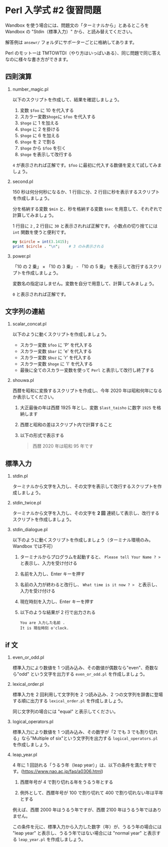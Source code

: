 # Perl 入学式 #2 復習問題

Wandbox を使う場合には、問題文の「ターミナルから」とあるところを Wandbox の "Stdin（標準入力）" から、と読み替えてください。

解答例は `ansewr/` フォルダにサポーターごとに格納してあります。

Perl のモットーは TMTOWTDI（やり方はいっぱいある）、同じ問題で同じ答えなのに様々な書き方ができます。

## 四則演算

1. number_magic.pl

   以下のスクリプトを作成して、結果を確認しましょう。

   1. 変数 `$foo` に 10 を代入する
   1. スカラー変数`$hoge`に `$foo` を代入する
   1. `$hoge` に 1 を加える
   1. `$hoge` に 2 を掛ける
   1. `$hoge` に 6 を加える
   1. `$hoge` を 2 で割る
   1. `$hoge` から `$foo` を引く
   1. `$hoge` を表示して改行する

   `4` が表示されれば正解です。`$foo` に最初に代入する数値を変えて試してみましょう。

2. second.pl

   150 秒は何分何秒になるか、1 行目に分、2 行目に秒を表示するスクリプトを作成しましょう。

   分を格納する変数 `$min` と、秒を格納する変数 `$sec` を用意して、それぞれで計算してみましょう。

   1 行目に `2` , 2 行目に `30` と表示されれば正解です。
   小数点の切り捨てには `int` 関数を使うと便利です。

   ```perl
   my $circle = int(3.1415);
   print $circle . "\n";    # 3 のみ表示される
   ```

3. power.pl

   「10 の 2 乗」 × 「10 の 3 乗」 - 「10 の 5 乗」 を表示して改行するスクリプトを作成しましょう。

   変数名の指定はしません。変数を自分で用意して、計算してみましょう。

   `0` と表示されれば正解です。

## 文字列の連結

1. scalar_concat.pl

   以下のように動くスクリプトを作成しましょう。

   - スカラー変数 `$foo` に 'P' を代入する
   - スカラー変数 `$bar` に 'e' を代入する
   - スカラー変数 `$buz` に 'r' を代入する
   - スカラー変数 `$hoge` に 'l' を代入する
   - 最後に全てのスカラー変数を使って `Perl` と表示して改行し終了する

2. shouwa.pl

   西暦を昭和に変換するスクリプトを作成し、今年 2020 年は昭和何年になるか表示してください。

   1. 大正最後の年は西暦 1925 年とし、変数 `$last_taisho` に数字 `1925` を格納します

   2. 西暦と昭和の差はスクリプト内で計算すること

   3. 以下の形式で表示する

      > 西暦 2020 年は昭和 95 年です

## 標準入力

1. stdin.pl

   ターミナルから文字を入力し、その文字を表示して改行するスクリプトを作成しましょう。

2. stdin_twice.pl

   ターミナルから文字を入力し、その文字を **2 回** 連続して表示し、改行するスクリプトを作成しましょう。

3. stdin_dialogue.pl

   以下のように動くスクリプトを作成しましょう（ターミナル環境のみ。Wandbox では不可）

   1. ターミナルからプログラムを起動すると、 `Please tell Your Name ? > ` と表示し、入力を受け付ける

   2. 名前を入力し、Enter キーを押す

   3. 名前の入力が終わると改行し、 `What time is it now ? > ` と表示し、入力を受け付ける

   4. 現在時刻を入力し、Enter キーを押す

   5. 以下のような結果が 2 行で出力される

      ```
      You are 入力した名前 .
      It is 現在時刻 o'clock.
      ```

## if 文

1. even_or_odd.pl

   標準入力により数値を 1 つ読み込み、その数値が偶数なら"even"、奇数なら"odd" という文字を出力する `even_or_odd.pl` を作成しましょう。

2. lexical_order.pl

   標準入力を 2 回利用して文字列を 2 つ読み込み、2 つの文字列を辞書に登場する順に出力する `lexical_order.pl` を作成しましょう。

   同じ文字列の場合には "equal" と表示してください。

3. logical_operators.pl

   標準入力により数値を 1 つ読み込み、その数字が「2 でも 3 でも割り切れる」なら"Multiple of six"という文字列を出力する `logical_operators.pl` を作成しましょう。

4. leap_year.pl

   4 年に 1 回訪れる「うるう年（leap year）」は、以下の条件を満たす年です。(https://www.nao.ac.jp/faq/a0306.html)

   1. 西暦年号が 4 で割り切れる年をうるう年とする

   2. 例外として、西暦年号が 100 で割り切れて 400 で割り切れない年は平年とする

   例えば、西暦 2000 年はうるう年ですが、西暦 2100 年はうるう年ではありません。

   この条件を元に、標準入力から入力した数字（年）が、うるう年の場合には "leap year" と表示し、うるう年ではない場合には "normal year" と表示する `leap_year.pl` を作成しましょう。
